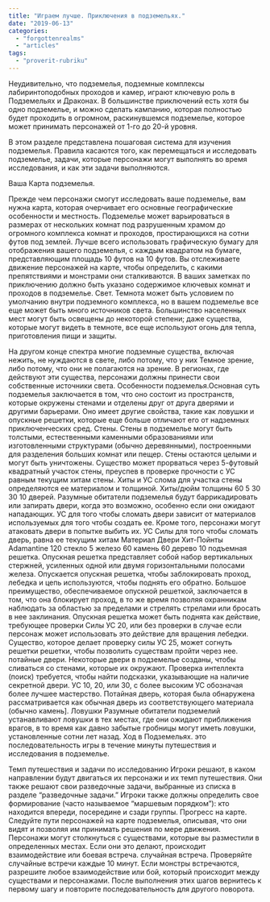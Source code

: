 ```yaml
---
title: "Играем лучше. Приключения в подземельях."
date: "2019-06-13"
categories: 
  - "forgottenrealms"
  - "articles"
tags: 
  - "proverit-rubriku"
---
```


  
  

Неудивительно, что подземелья, подземные комплексы лабиринтоподобных проходов и камер, играют ключевую роль в Подземельях и Драконах. В большинстве приключений есть хотя бы одно подземелье, и можно сделать кампанию, которая полностью будет проходить в огромном, раскинувшемся подземелье, которое может принимать персонажей от 1-го до 20-й уровня.

В этом разделе представлена пошаговая система для изучения подземелья. Правила касаются того, как перемещаться и исследовать подземелье, задачи, которые персонажи могут выполнять во время исследования, и как эти задачи выполняются.

Ваша Карта подземелья.

Прежде чем персонажи смогут исследовать ваше подземелье, вам нужна карта, которая очерчивает его основные географические особенности и местность. Подземелье может варьироваться в размерах от нескольких комнат под разрушенным храмом до огромного комплекса комнат и проходов, простирающихся на сотни футов под землей. Лучше всего использовать графическую бумагу для отображения вашего подземелья, с каждым квадратом на бумаге, представляющим площадь 10 футов на 10 футов. Вы отслеживаете движение персонажей на карте, чтобы определить, с какими препятствиями и монстрами они сталкиваются. В ваших заметках по приключению должно быть указано содержимое ключевых комнат и проходов в подземелье. Свет. Темнота может быть условием по умолчанию внутри подземного комплекса, но в вашем подземелье все еще может быть много источников света. Большинство населенных мест могут быть освещены до некоторой степени; даже существа, которые могут видеть в темноте, все еще используют огонь для тепла, приготовления пищи и защиты.

На другом конце спектра многие подземные существа, включая нежить, не нуждаются в свете, либо потому, что у них Темное зрение, либо потому, что они не полагаются на зрение. В регионах, где действуют эти существа, персонажи должны принести свои собственные источники света. Особенности подземелья.Основная суть подземелья заключается в том, что оно состоит из пространств, которые окружены стенами и отделены друг от друга дверями и другими барьерами. Оно имеет другие свойства, такие как ловушки и опускные решетки, которые еще больше отличают его от надземных приключенческих сред. Стены. Стены в подземелье могут быть толстыми, естественными каменными образованиями или изготовленными структурами (обычно деревянными), построенными для разделения больших комнат или пещер. Стены остаются целыми и могут быть уничтожены. Существо может прорваться через 5-футовый квадратный участок стены, преуспев в проверке прочности с УС равным текущим хитам стены. Хиты и УС слома для участка стены определяются ее материалом и толщиной. Хиты/дюйм толщины 60 5 30 30 10 дверей. Разумные обитатели подземелья будут баррикадировать или запирать двери, когда это возможно, особенно если они ожидают нападающих. УС для того чтобы сломать двери зависит от материалов используемых для того чтобы создать ее. Кроме того, персонажи могут атаковать двери в попытке выбить их. УС Силы для того чтобы сломать дверь, равна ее текущим хитам Материал Двери Хит-Пойнты Adamantine 120 стекло 5 железо 60 камень 60 дерево 10 подъемная решетка. Опускная решетка представляет собой набор вертикальных стержней, усиленных одной или двумя горизонтальными полосами железа. Опускается опускная решетка, чтобы заблокировать проход, лебедка и цепь используются, чтобы поднять его обратно. Большое преимущество, обеспечиваемое опускной решеткой, заключается в том, что она блокирует проход, в то же время позволяя охранникам наблюдать за областью за пределами и стрелять стрелами или бросать в нее заклинания. Опускная решетка может быть поднята как действие, требующее проверки Силы УС 20, или без проверки в случае если персонаж может использовать это действие для вращения лебедки. Существо, которое делает проверку силы УС 25, может согнуть решетки решетки, чтобы позволить существам пройти через нее. потайные двери. Некоторые двери в подземелье созданы, чтобы сливаться со стенами, которые их окружают. Проверка интеллекта (поиск) требуется, чтобы найти подсказки, указывающие на наличие секретной двери. УС 10, 20, или 30, с более высоким УС обозначая более лучшее мастерство. Потайная дверь, которая была обнаружена рассматривается как обычная дверь из соответствующего материала (обычно камень\]. Ловушки Разумные обитатели подземелий устанавливают ловушки в тех местах, где они ожидают приближения врагов, в то время как давно забытые гробницы могут иметь ловушки, установленные сотни лет назад. Ход в Подземельях. это последовательность игры в течение минуты путешествия и исследования в подземелье.

Темп путешествия и задачи по исследованию Игроки решают, в каком направлении будут двигаться их персонажи и их темп путешествия. Они также решают свои разведочные задачи, выбранные из списка в разделе “разведочные задачи.” Игроки также должны определить свое формирование (часто называемое “маршевым порядком”): кто находится впереди, посередине и сзади группы. Прогресс на карте. Следуйте пути персонажей на карте подземелья, описывая, что они видят и позволяя им принимать решения по мере движения. Персонажи могут столкнуться с существами, которые вы разместили в определенных местах. Если они это делают, происходит взаимодействие или боевая встреча. случайная встреча. Проверяйте случайные встречи каждые 10 минут. Если монстры встречаются, разрешите любое взаимодействие или бой, который происходит между существами и персонажами. После выполнения этих шагов вернитесь к первому шагу и повторите последовательность для другого поворота.
